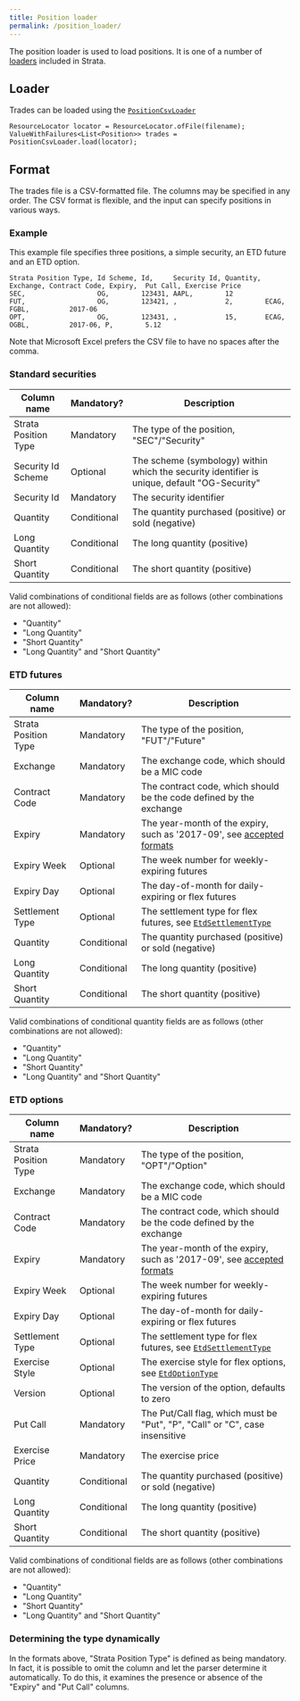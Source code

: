```yaml
---
title: Position loader
permalink: /position_loader/
---
```


The position loader is used to load positions.
It is one of a number of [loaders]({{site.baseurl}}/loaders) included in Strata.


## Loader

Trades can be loaded using the [`PositionCsvLoader`]({{site.baseurl}}/apidocs/com/opengamma/strata/loader/csv/PositionCsvLoader.html)

```
ResourceLocator locator = ResourceLocator.ofFile(filename);
ValueWithFailures<List<Position>> trades = PositionCsvLoader.load(locator);
```


## Format

The trades file is a CSV-formatted file.
The columns may be specified in any order.
The CSV format is flexible, and the input can specify positions in various ways.


### Example

This example file specifies three positions, a simple security, an ETD future and an ETD option.

```
Strata Position Type, Id Scheme, Id,     Security Id, Quantity, Exchange, Contract Code, Expiry,  Put Call, Exercise Price
SEC,                  OG,        123431, AAPL,        12
FUT,                  OG,        123421, ,            2,        ECAG,     FGBL,          2017-06
OPT,                  OG,        123431, ,            15,       ECAG,     OGBL,          2017-06, P,        5.12
```

Note that Microsoft Excel prefers the CSV file to have no spaces after the comma.


### Standard securities

| Column name           | Mandatory?  | Description |
|-----------------------|-------------|-------------|
| Strata Position Type  | Mandatory   | The type of the position, "SEC"/"Security" |
| Security Id Scheme    | Optional    | The scheme (symbology) within which the security identifier is unique, default "OG-Security" |
| Security Id           | Mandatory   | The security identifier |
| Quantity              | Conditional | The quantity purchased (positive) or sold (negative) |
| Long Quantity         | Conditional | The long quantity (positive) |
| Short Quantity        | Conditional | The short quantity (positive) |

Valid combinations of conditional fields are as follows (other combinations are not allowed):

* "Quantity"
* "Long Quantity"
* "Short Quantity"
* "Long Quantity" and "Short Quantity"


### ETD futures

| Column name           | Mandatory?  | Description |
|-----------------------|-------------|-------------|
| Strata Position Type  | Mandatory   | The type of the position, "FUT"/"Future" |
| Exchange              | Mandatory   | The exchange code, which should be a MIC code |
| Contract Code         | Mandatory   | The contract code, which should be the code defined by the exchange |
| Expiry                | Mandatory   | The year-month of the expiry, such as '2017-09', see [accepted formats]({{site.baseurl}}/common_formats/) |
| Expiry Week           | Optional    | The week number for weekly-expiring futures |
| Expiry Day            | Optional    | The day-of-month for daily-expiring or flex futures |
| Settlement Type       | Optional    | The settlement type for flex futures, see [`EtdSettlementType`]({{site.baseurl}}/apidocs/com/opengamma/strata/product/etd/EtdSettlementType.html) |
| Quantity              | Conditional | The quantity purchased (positive) or sold (negative) |
| Long Quantity         | Conditional | The long quantity (positive) |
| Short Quantity        | Conditional | The short quantity (positive) |

Valid combinations of conditional quantity fields are as follows (other combinations are not allowed):

* "Quantity"
* "Long Quantity"
* "Short Quantity"
* "Long Quantity" and "Short Quantity"


### ETD options

| Column name           | Mandatory?  | Description |
|-----------------------|-------------|-------------|
| Strata Position Type  | Mandatory   | The type of the position, "OPT"/"Option" |
| Exchange              | Mandatory   | The exchange code, which should be a MIC code |
| Contract Code         | Mandatory   | The contract code, which should be the code defined by the exchange |
| Expiry                | Mandatory   | The year-month of the expiry, such as '2017-09', see [accepted formats]({{site.baseurl}}/common_formats/) |
| Expiry Week           | Optional    | The week number for weekly-expiring futures |
| Expiry Day            | Optional    | The day-of-month for daily-expiring or flex futures |
| Settlement Type       | Optional    | The settlement type for flex futures, see [`EtdSettlementType`]({{site.baseurl}}/apidocs/com/opengamma/strata/product/etd/EtdSettlementType.html) |
| Exercise Style        | Optional    | The exercise style for flex options, see [`EtdOptionType`]({{site.baseurl}}/apidocs/com/opengamma/strata/product/etd/EtdOptionType.html) |
| Version               | Optional    | The version of the option, defaults to zero |
| Put Call              | Mandatory   | The Put/Call flag, which must be "Put", "P", "Call" or "C", case insensitive |
| Exercise Price        | Mandatory   | The exercise price |
| Quantity              | Conditional | The quantity purchased (positive) or sold (negative) |
| Long Quantity         | Conditional | The long quantity (positive) |
| Short Quantity        | Conditional | The short quantity (positive) |

Valid combinations of conditional fields are as follows (other combinations are not allowed):

* "Quantity"
* "Long Quantity"
* "Short Quantity"
* "Long Quantity" and "Short Quantity"


### Determining the type dynamically

In the formats above, "Strata Position Type" is defined as being mandatory.
In fact, it is possible to omit the column and let the parser determine it automatically.
To do this, it examines the presence or absence of the "Expiry" and "Put Call" columns.
